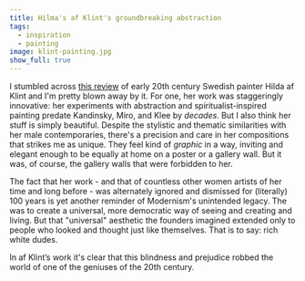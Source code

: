```yaml
---
title: Hilma's af Klint's groundbreaking abstraction
tags:
  - inspiration
  - painting
image: klint-painting.jpg
show_full: true
---
```


I stumbled across [this review](https://www.economist.com/books-and-arts/2018/10/20/a-visionary-abstract-artist-finally-gets-her-due) of early 20th century Swedish painter Hilda af Klint and I'm pretty blown away by it. For one, her work was staggeringly innovative: her experiments with abstraction and spiritualist-inspired painting predate Kandinsky, Miro, and Klee by _decades_. But I also think her stuff is simply beautiful. Despite the stylistic and thematic similarities with her male contemporaries, there's a precision and care in her compositions that strikes me as unique. They feel kind of _graphic_ in a way, inviting and elegant enough to be equally at home on a poster or a gallery wall. But it was, of course, the gallery walls that were forbidden to her.

The fact that her work - and that of countless other women artists of her time and long before - was alternately ignored and dismissed for (literally) 100 years is yet another reminder of Modernism's unintended legacy. The was to create a universal, more democratic way of seeing and creating and living. But that "universal" aesthetic the founders imagined extended only to people who looked and thought just like themselves. That is to say: rich white dudes.

In af Klint’s work it's clear that this blindness and prejudice robbed the world of one of the geniuses of the 20th century.